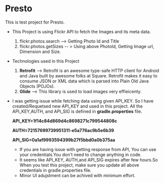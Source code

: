 # Presto
This is test project for Presto.

- This Project is using Flickr API to fetch the Images and its meta data.
  1. flickr.photos.search  --> Getting Photo Id and Title
  2. flickr.photos.getSizes -- > Using above PhotoId, Getting Image url, Dimension and Size.
  
- Technologies used in this Project

  1. **Retrofit** --> Retrofit is an awesome type-safe HTTP client for Android and Java built by awesome folks at Square. Retrofit makes it easy to consume JSON or XML data which is parsed into Plain Old Java Objects (POJOs).
  2. **Glide** --> This library is used to load images very effieicenty.
  
- I was getting issue while fetching data using given API_KEY. So I have created/Requetsed new API_KEY and used in this project.
  All the API_KEY,AUTH, and API_SIG is defined in **gradle.properties** file.
  
  **API_KEY=1f14c84d869d4c8698271c799544808c**
  
  **AUTH=72157699739951311-e5a776ac9b5e6b39**
  
  **API_SIG=0a1af9993594399b27f5bbd0a0b375aa**
  
  - If you are having issue with getting response from API, You can use your credentials.You don't need to change anything in code.
  - It seems like API_KEY, AUTH,and API_SIG expires after few hours.So When you test this project, make sure you update all above credentials in gradle.properties file.
  - Minor UI adujstment can be achived with minimum effort.

  
